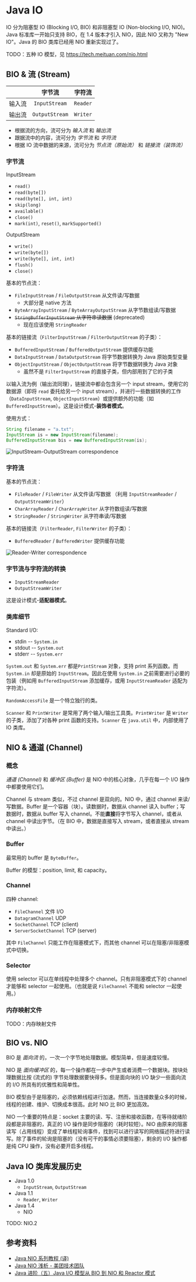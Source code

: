 # Java IO

IO 分为阻塞型 IO (Blocking I/O, BIO) 和非阻塞型 IO (Non-blocking I/O, NIO)。Java 标准库一开始只支持 BIO，在 1.4 版本才引入 NIO，因此 NIO 又称为 "New IO"。Java 的 BIO 类库已经用 NIO 重新实现过了。

TODO：五种 IO 模型，见 https://tech.meituan.com/nio.html

## BIO & 流 (Stream)

| | 字节流 | 字符流 |
| :-: | :-: | :-: |
| 输入流 | `InputStream` | `Reader` |
| 输出流 | `OutputStream` | `Writer` |

+ 根据流的方向，流可分为 *输入流* 和 *输出流*
+ 跟据流中的内容，流可分为 *字节流* 和 *字符流*
+ 根据 IO 流中数据的来源，流可分为 *节点流（原始流）* 和 *链接流（装饰流）*

### 字节流

InputStream

+ `read()`
+ `read(byte[])`
+ `read(byte[], int, int)`
+ `skip(long)`
+ `available()`
+ `close()`
+ `mark(int)`, `reset()`, `markSupported()`

OutputStream

+ `write()`
+ `write(byte[])`
+ `write(byte[], int, int)`
+ `flush()`
+ `close()`

基本的节点流：

+ `FileInputStream` / `FileOutputStream` 从文件读/写数据
  + 大部分是 native 方法
+ `ByteArrayInputStream` / `ByteArrayOutputStream` 从字节数组读/写数据
+ <del>`StringBufferInputStream` 从字符串读数据</del> (deprecated)
  + 现在应该使用 `StringReader`

基本的链接流（`FilterInputStream` / `FilterOutputStream` 的子类）：

+ `BufferedInputStream` / `BufferedOutputStream` 提供缓存功能
+ `DataInputStream` / `DataOutputStream` 将字节数据转换为 Java 原始类型变量
+ `ObjectInputStream` / `ObjectOutputStream` 将字节数据转换为 Java 对象
  + 虽然不是 `FilterInputStream` 的直接子类，但内部用到了它的子类

以输入流为例（输出流同理），链接流中都会包含另一个 input stream，使用它的数据源（即将 `read` 委托给另一个 input stream），并进行一些数据转换的工作（`DataInputStream`, `ObjectInputStream`）或提供额外的功能（如`BufferedInputStream`）。这是设计模式-**装饰者模式**。

使用方式：

```Java
String filename = "a.txt";
InputStream is = new InputStream(filename);
BufferedInputStream bis = new BufferedInputStream(is);
```

![InputStream-OutputStream correspondence](io/InputStream-OutputStream-correspondence.jpg)

### 字符流

基本的节点流：

+ `FileReader` / `FileWriter` 从文件读/写数据 （利用 `InputStreamReader` / `OutputStreamWriter`）
+ `CharArrayReader` / `CharArrayWriter` 从字符数组读/写数据
+ `StringReader` / `StringWriter` 从字符串读/写数据

基本的链接流（`FilterReader`, `FilterWriter` 的子类）：

+ `BufferedReader` / `BufferedWriter` 提供缓存功能

![Reader-Writer correspondence](io/Reader-Writer-correspondence.jpg)

### 字节流与字符流的转换

+ `InputStreamReader`
+ `OutputStreamWriter`

这是设计模式-**适配器模式**。

### 类库细节

Standard I/O:

+ stdin -- `System.in`
+ stdout -- `System.out`
+ stderr -- `System.err`

`System.out` 和 `System.err` 都是`PrintStream` 对象，支持 print 系列函数。而 `System.in` 却是原始的 `InputStream`。因此在使用 `System.in` 之前需要进行必要的包装（例如用 `BufferedInputStream` 添加缓存，或用 `InputStreamReader` 适配为字符流）。

`RandomAccessFile` 是一个特立独行的类。

`Scanner` 和 `PrintWriter` 是常用了两个输入/输出工具类。`PrintWriter` 是 `Writer` 的子类，添加了对各种 print 函数的支持。`Scanner` 在 `java.util` 中，内部使用了 IO 类库。

## NIO & 通道 (Channel)

### 概念

_通道 (Channel)_ 和 _缓冲区 (Buffer)_ 是 NIO 中的核心对象，几乎在每一个 I/O 操作中都要使用它们。

Channel 与 stream 类似，不过 channel 是双向的。NIO 中，通过 channel 来读/写数据。Buffer 是一个容器（块）。读数据时，数据从 channel 读入 buffer；写数据时，数据从 buffer 写入 channel。不能**直接**将字节写入 channel，或者从 channel 中读出字节。（在 BIO 中，数据是直接写入 stream，或者直接从 stream 中读出。）

### Buffer

最常用的 buffer 是 `ByteBuffer`。

Buffer 的模型：position, limit, 和 capacity。

### Channel

四种 channel:

+ `FileChannel` 文件 I/O
+ `DatagramChannel` UDP
+ `SocketChannel` TCP (client)
+ `ServerSocketChannel` TCP (server)

其中 `FileChannel` 只能工作在阻塞模式下，而其他 channel 可以在阻塞/非阻塞模式中切换。

### Selector

使用 selector 可以在单线程中处理多个 channel。只有非阻塞模式下的 channel 才能够和 selector 一起使用。（也就是说 `FileChannel` 不能和 selector 一起使用。）

### 内存映射文件

TODO：内存映射文件

## BIO vs. NIO

BIO 是 _面向流_ 的，一次一个字节地处理数据。模型简单，但是速度较慢。

NIO 是 _面向缓冲区_ 的，每一个操作都在一步中产生或者消费一个数据块。按块处理数据比按 (流式的) 字节处理数据要快得多。但是面向块的 I/O 缺少一些面向流的 I/O 所具有的优雅性和简单性。

BIO 模型由于是阻塞的，必须依赖线程进行加速。然而，当连接数量众多的时候，线程的创建、维护、切换成本很高。此时 NIO 比 BIO 更加高效。

NIO 一个重要的特点是：socket 主要的读、写、注册和接收函数，在等待就绪阶段都是非阻塞的，真正的 I/O 操作是同步阻塞的（耗时较短）。NIO 由原来的阻塞读写（占用线程）变成了单线程轮询事件，找到可以进行读写的网络描述符进行读写。除了事件的轮询是阻塞的（没有可干的事情必须要阻塞），剩余的 I/O 操作都是纯 CPU 操作，没有必要开启多线程。

## Java IO 类库发展历史

+ Java 1.0
  + `InputStream`, `OutputStream`
+ Java 1.1
  + `Reader`, `Writer`
+ Java 1.4
  + NIO

TODO: NIO.2

## 参考资料

+ [Java NIO 系列教程 (译)](http://ifeve.com/overview/)
+ [Java NIO 浅析 - 美团技术团队](https://tech.meituan.com/nio.html)
+ [Java 进阶（五）Java I/O 模型从 BIO 到 NIO 和 Reactor 模式](http://www.jasongj.com/java/nio_reactor/)